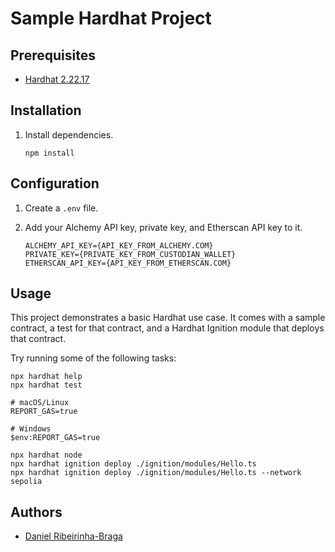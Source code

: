 # Sample Hardhat Project


## Prerequisites

- [Hardhat 2.22.17](https://hardhat.org/)

## Installation

1. Install dependencies.


    ```shell
    npm install
    ```

## Configuration

1. Create a `.env` file.

2. Add your Alchemy API key, private key, and Etherscan API key to it.

    ```shell
    ALCHEMY_API_KEY={API_KEY_FROM_ALCHEMY.COM}
    PRIVATE_KEY={PRIVATE_KEY_FROM_CUSTODIAN_WALLET}
    ETHERSCAN_API_KEY={API_KEY_FROM_ETHERSCAN.COM}
    ```

## Usage

This project demonstrates a basic Hardhat use case. It comes with a sample contract, a test for that contract, and a Hardhat Ignition module that deploys that contract.

Try running some of the following tasks:

```shell
npx hardhat help
npx hardhat test

# macOS/Linux
REPORT_GAS=true

# Windows
$env:REPORT_GAS=true

npx hardhat node
npx hardhat ignition deploy ./ignition/modules/Hello.ts
npx hardhat ignition deploy ./ignition/modules/Hello.ts --network sepolia
```

## Authors

- [Daniel Ribeirinha-Braga](https://github.com/DBragz)

